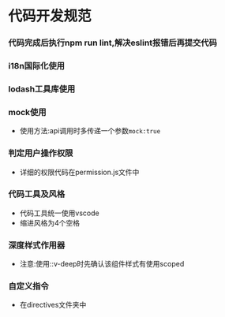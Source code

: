 # 代码开发规范
### 代码完成后执行npm run lint,解决eslint报错后再提交代码

### i18n国际化使用

### lodash工具库使用

### mock使用
* 使用方法:api调用时多传递一个参数`mock:true`

### 判定用户操作权限
* 详细的权限代码在permission.js文件中

### 代码工具及风格
* 代码工具统一使用vscode
* 缩进风格为4个空格

### 深度样式作用器
* 注意:使用::v-deep时先确认该组件样式有使用scoped

### 自定义指令
* 在directives文件夹中